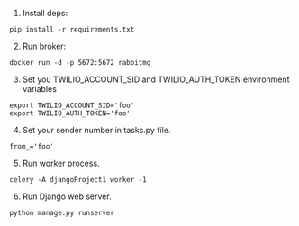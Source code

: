 1. Install deps:

```
pip install -r requirements.txt
```

2. Run broker:

```
docker run -d -p 5672:5672 rabbitmq
```

3. Set you TWILIO_ACCOUNT_SID and TWILIO_AUTH_TOKEN environment variables

```
export TWILIO_ACCOUNT_SID='foo'
export TWILIO_AUTH_TOKEN='foo'
```
4. Set your sender number in tasks.py file.

```
from_='foo'
```

5. Run worker process.

```celery -A djangoProject1 worker -1```

6. Run Django web server.

```python manage.py runserver```

